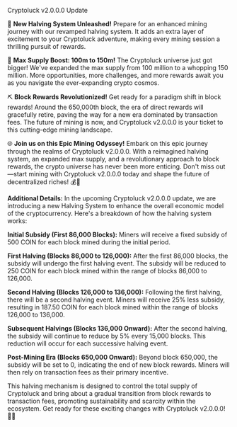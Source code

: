 Cryptoluck v2.0.0.0 Update

🚀 **New Halving System Unleashed!**
Prepare for an enhanced mining journey with our revamped halving system. It adds an extra layer of excitement to your Cryptoluck adventure, making every mining session a thrilling pursuit of rewards.

💎 **Max Supply Boost: 100m to 150m!**
The Cryptoluck universe just got bigger! We've expanded the max supply from 100 million to a whopping 150 million. More opportunities, more challenges, and more rewards await you as you navigate the ever-expanding crypto cosmos.

⛏️ **Block Rewards Revolutionized!**
Get ready for a paradigm shift in block rewards! Around the 650,000th block, the era of direct rewards will gracefully retire, paving the way for a new era dominated by transaction fees. The future of mining is now, and Cryptoluck v2.0.0.0 is your ticket to this cutting-edge mining landscape.

🌐 **Join us on this Epic Mining Odyssey!**
Embark on this epic journey through the realms of Cryptoluck v2.0.0.0. With a reimagined halving system, an expanded max supply, and a revolutionary approach to block rewards, the crypto universe has never been more enticing. Don't miss out—start mining with Cryptoluck v2.0.0.0 today and shape the future of decentralized riches! 💰🌌

**Additional Details:**
In the upcoming Cryptoluck v2.0.0.0 update, we are introducing a new Halving System to enhance the overall economic model of the cryptocurrency. Here's a breakdown of how the halving system works:

**Initial Subsidy (First 86,000 Blocks):**
Miners will receive a fixed subsidy of 500 COIN for each block mined during the initial period.

**First Halving (Blocks 86,000 to 126,000):**
After the first 86,000 blocks, the subsidy will undergo the first halving event.
The subsidy will be reduced to 250 COIN for each block mined within the range of blocks 86,000 to 126,000.

**Second Halving (Blocks 126,000 to 136,000):**
Following the first halving, there will be a second halving event.
Miners will receive 25% less subsidy, resulting in 187.50 COIN for each block mined within the range of blocks 126,000 to 136,000.

**Subsequent Halvings (Blocks 136,000 Onward):**
After the second halving, the subsidy will continue to reduce by 5% every 15,000 blocks.
This reduction will occur for each successive halving event.

**Post-Mining Era (Blocks 650,000 Onward):**
Beyond block 650,000, the subsidy will be set to 0, indicating the end of new block rewards.
Miners will then rely on transaction fees as their primary incentive.

This halving mechanism is designed to control the total supply of Cryptoluck and bring about a gradual transition from block rewards to transaction fees, promoting sustainability and scarcity within the ecosystem. Get ready for these exciting changes with Cryptoluck v2.0.0.0! 🚀💎
